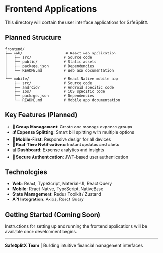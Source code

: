 # Frontend Applications

This directory will contain the user interface applications for SafeSplitX.

## Planned Structure

```
frontend/
├── web/                    # React web application
│   ├── src/               # Source code
│   ├── public/            # Static assets
│   ├── package.json       # Dependencies
│   └── README.md          # Web app documentation
│
└── mobile/                # React Native mobile app
    ├── src/               # Source code
    ├── android/           # Android specific code
    ├── ios/               # iOS specific code
    ├── package.json       # Dependencies
    └── README.md          # Mobile app documentation
```

## Key Features (Planned)

- **👥 Group Management**: Create and manage expense groups
- **💰 Expense Splitting**: Smart bill splitting with multiple options
- **📱 Mobile-First**: Responsive design for all devices
- **🔔 Real-Time Notifications**: Instant updates and alerts
- **📊 Dashboard**: Expense analytics and insights
- **🔐 Secure Authentication**: JWT-based user authentication

## Technologies

- **Web**: React, TypeScript, Material-UI, React Query
- **Mobile**: React Native, TypeScript, NativeBase
- **State Management**: Redux Toolkit / Zustand
- **API Integration**: Axios, React Query

## Getting Started (Coming Soon)

Instructions for setting up and running the frontend applications will be available once development begins.

---

**SafeSplitX Team** | Building intuitive financial management interfaces
